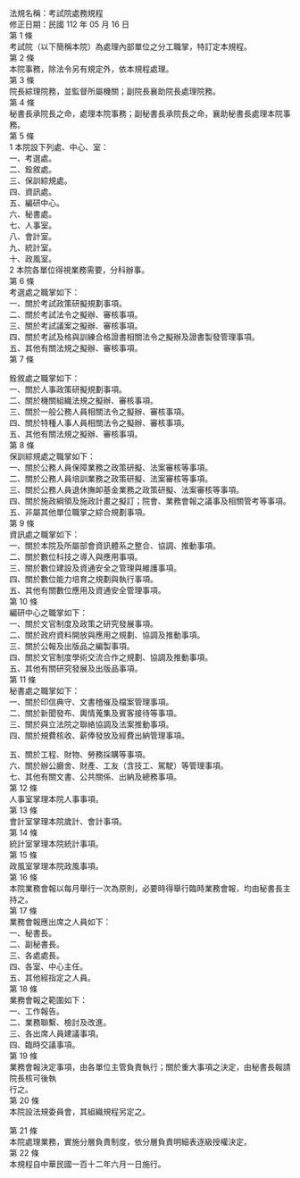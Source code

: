 法規名稱：考試院處務規程  
修正日期：民國 112 年 05 月 16 日  
第 1 條  
考試院（以下簡稱本院）為處理內部單位之分工職掌，特訂定本規程。  
第 2 條  
本院事務，除法令另有規定外，依本規程處理。  
第 3 條  
院長綜理院務，並監督所屬機關；副院長襄助院長處理院務。  
第 4 條  
秘書長承院長之命，處理本院事務；副秘書長承院長之命，襄助秘書長處理本院事務。  
第 5 條  
1 本院設下列處、中心、室：  
一、考選處。  
二、銓敘處。  
三、保訓綜規處。  
四、資訊處。  
五、編研中心。  
六、秘書處。  
七、人事室。  
八、會計室。  
九、統計室。  
十、政風室。  
2 本院各單位得視業務需要，分科辦事。  
第 6 條  
考選處之職掌如下：  
一、關於考試政策研擬規劃事項。  
二、關於考試法令之擬辦、審核事項。  
三、關於考試議案之擬辦、審核事項。  
四、關於考試及格與訓練合格證書相關法令之擬辦及證書製發管理事項。  
五、其他有關法規之擬辦、審核事項。  
第 7 條  


銓敘處之職掌如下：  
一、關於人事政策研擬規劃事項。  
二、關於機關組織法規之擬辦、審核事項。  
三、關於一般公務人員相關法令之擬辦、審核事項。  
四、關於特種人事人員相關法令之擬辦、審核事項。  
五、其他有關法規之擬辦、審核事項。  
第 8 條  
保訓綜規處之職掌如下：  
一、關於公務人員保障業務之政策研擬、法案審核等事項。  
二、關於公務人員培訓業務之政策研擬、法案審核等事項。  
三、關於公務人員退休撫卹基金業務之政策研擬、法案審核等事項。  
四、關於施政綱領及施政計畫之擬訂；院會、業務會報之議事及相關管考等事項。  
五、非屬其他單位職掌之綜合規劃事項。  
第 9 條  
資訊處之職掌如下：  
一、關於本院及所屬部會資訊體系之整合、協調、推動事項。  
二、關於數位科技之導入與應用事項。  
三、關於數位建設及資通安全之管理與維護事項。  
四、關於數位能力培育之規劃與執行事項。  
五、其他有關數位應用及資通安全管理事項。  
第 10 條  
編研中心之職掌如下：  
一、關於文官制度及政策之研究發展事項。  
二、關於政府資料開放與應用之規劃、協調及推動事項。  
三、關於公報及出版品之編製事項。  
四、關於文官制度學術交流合作之規劃、協調及推動事項。  
五、其他有關研究發展及出版品事項。  
第 11 條  
秘書處之職掌如下：  
一、關於印信典守、文書稽催及檔案管理事項。  
二、關於新聞發布、輿情蒐集及賓客接待等事項。  
三、關於與立法院之聯絡協調及法案推動事項。  
四、關於規費核收、薪俸發放及經費出納管理事項。  


五、關於工程、財物、勞務採購等事項。  
六、關於辦公廳舍、財產、工友（含技工、駕駛）等管理事項。  
七、其他有關文書、公共關係、出納及總務事項。  
第 12 條  
人事室掌理本院人事事項。  
第 13 條  
會計室掌理本院歲計、會計事項。  
第 14 條  
統計室掌理本院統計事項。  
第 15 條  
政風室掌理本院政風事項。  
第 16 條  
本院業務會報以每月舉行一次為原則，必要時得舉行臨時業務會報，均由秘書長主持之。  
第 17 條  
業務會報應出席之人員如下：  
一、秘書長。  
二、副秘書長。  
三、各處處長。  
四、各室、中心主任。  
五、其他經指定之人員。  
第 18 條  
業務會報之範圍如下：  
一、工作報告。  
二、業務聯繫、檢討及改進。  
三、各出席人員建議事項。  
四、臨時交議事項。  
第 19 條  
業務會報決定事項，由各單位主管負責執行；關於重大事項之決定，由秘書長報請院長核可後執  
行之。  
第 20 條  
本院設法規委員會，其組織規程另定之。  


第 21 條  
本院處理業務，實施分層負責制度，依分層負責明細表逐級授權決定。  
第 22 條  
本規程自中華民國一百十二年六月一日施行。  


